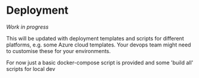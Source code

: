 # Deployment 

_Work in progress_ 

This will be updated with deployment templates and scripts for different platforms,
e.g. some Azure cloud templates. Your devops team might need to customise these for your 
environments.

For now just a basic docker-compose script is provided and some 'build all' scripts for 
local dev 

